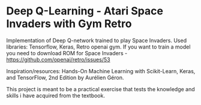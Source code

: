 # Deep Q-Learning - Atari Space Invaders with Gym Retro   

Implementation of Deep Q-network trained to play Space Invaders. Used libraries: Tensorflow, Keras, Retro openai gym.
If you want to train a model you need to download ROM for Space Invaders - https://github.com/openai/retro/issues/53

Inspiration/resources: Hands-On Machine Learning with Scikit-Learn, Keras, and TensorFlow, 2nd Edition by Aurélien Géron.

This project is meant to be a practical exercise that tests the knowledge and skills i have acquired from the textbook.
